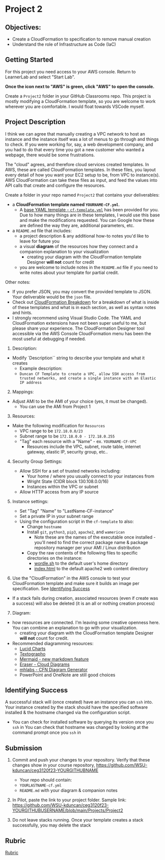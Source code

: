 # Project 2

## Objectives:

- Create a CloudFormation to specification to remove manual creation
- Understand the role of Infrastructure as Code (IaC)

## Getting Started

For this project you need access to your AWS console. Return to LearnerLab and select "Start Lab".

**Once the icon next to "AWS" is green, click "AWS" to open the console.**

Create a `Project2` folder in your GitHub Classrooms repo. This project is mostly modifying a CloudFormation template, so you are welcome to work wherever you are comfortable. I would float towards VSCode myself.
 
## Project Description

I think we can agree that manually creating a VPC network to host an instance and the instance itself was a lot of menus to go through and things to check. If you were working for, say, a web development company, and you had to do that every time you got a new customer who wanted a webpage, there would be some frustrations. 

The "cloud" agrees, and therefore cloud services created templates. In AWS, these are called CloudFormation templates. In these files, you layout every detail of how you want your EC2 setup to be, from VPC to instance(s). AWS CloudFormation can take these files as input, and feed the values into API calls that create and configure the resources.

Create a folder in your repo named `Project2` that contains your deliverables:
- a **CloudFormation template named `YOURNAME-CF.yml`**.
  - A [base YAML template - `cf-template.yml`](cf-template.yml) has been provided for you. Due to how many things are in these templates, I would use this base and make the modifications requested. You can Google how these are defined the way they are, additional parameters, etc.
- a `README.md` file that includes:
  - a project description & any additional how-to notes you'd like to leave for future you
  - a visual **diagram** of the resources how they connect and a companion explanation to your visualization
    - creating your diagram with the CloudFormation template Designer **will not** count for credit
  - you are welcome to include notes in the `README.md` file if you need to write notes about your template for partial credit.

Other notes: 
- If you prefer JSON, you may convert the provided template to JSON. Your deliverable would be the `json` file.
- Check out [CloudFormation Breakdown](../../CourseNotes/AWS-CF-Breakdown.md) for a breakdown of what is inside of these templates and what is in each section, as well as syntax notes and hints.
- I strongly recommend using Visual Studio Code. The YAML and CloudFormation extensions have not been super useful to me, but please share your experience. The CloudFormation Designer tool accessible via the AWS Console CloudFormation menu has been the most useful at debugging if needed.

1. Description:

- Modify `Description`` string to describe your template and what it creates
  - Example description:
  - `Duncan CF Template to create a VPC, allow SSH access from trusted networks, and create a single instance with an Elastic IP address`

2. Mappings:

- Adjust AMI to be the AMI of your choice (yes, it must be changed).
  - You can use the AMi from Project 1

3. Resources:

- Make the following modification for `Resources`
  - VPC range to be `172.18.0.0/23`
  - Subnet range to be `172.18.0.0 - 172.18.0.255`
  - "Tag" each resource with a "Name" - ex. `YOURNAME-CF-VPC`
    - Resources include the VPC, subnet, route table, internet gateway, elastic IP, security group, etc..

4. Security Group Settings:

   - Allow SSH for a set of trusted networks including:
     - Your home / where you usually connect to your instances from
     - Wright State (CIDR block 130.108.0.0/16)
     - Instances within the VPC or subnet
   - Allow HTTP access from any IP source

5. Instance settings:

   - Set "Tag" "Name" to "LastName-CF-instance"
   - Set a private IP in your subnet range
   - Using the configuration script in the `cf-template` to also:
     - Change `hostname`
     - Install `git`, `python3`, `pip3`, `apache2`, and `wamerican`
       - Note these are the names of the executable once installed - you'll need to find the correct package name & package repository manager per your AMI / Linux distribution
     - Copy the raw contents of the following files to specific directories on the instance:
       - [wordle.sh](https://raw.githubusercontent.com/pattonsgirl/CEG3120/refs/heads/main/Projects/Project2/wordle.sh) to the default user's home directory
       - [index.html](https://raw.githubusercontent.com/pattonsgirl/CEG3120/refs/heads/main/Projects/Project2/index.html) to the default apache2 web content directory

6. Use the "CloudFormation" in the AWS console to test your CloudFormation template and make sure it builds an image per specification.  See [Identifying Success](#identifying-success)
  - If a stack fails during creation, associated resources (even if create was a success) will also be deleted (it is an all or nothing creation process)

7. Diagram:
- how resources are connected.  I'm leaving some creative openness here.  You can combine an explanation to go with your visualization.
    - creating your diagram with the CloudFormation template Designer **will not** count for credit.  
- Recommended diagramming resources: 
  - [Lucid Charts](https://www.lucidchart.com/pages/)
  - [Textographo](https://textografo.com/)
  - [Mermaid - new markdown feature](https://github.blog/2022-02-14-include-diagrams-markdown-files-mermaid/)
  - [Eraser - Cloud Diagrams](https://docs.tryeraser.com/docs/cloud-diagrams)
  - [mhlabs - CFN Diagram Generator](https://github.com/mhlabs/cfn-diagram)
  - PowerPoint and OneNote are still good choices

## Identifying Success

A successful stack will (once created) have an instance you can `ssh` into. Your instance created by the stack should have the specified software installed & the hostname changed via the configuration script.

- You can check for installed software by querying its version once you `ssh` in
  You can check that hostname was changed by looking at the command prompt once you `ssh` in

## Submission

1. Commit and push your changes to your repository. Verify that these changes show in your course repository, https://github.com/WSU-kduncan/ceg3120f23-YOURGITHUBNAME

   - Your repo should contain:
   - `YOURLASTNAME-cf.yml`
   - `README.md` with your diagram & companion notes

2. In Pilot, paste the link to your project folder. Sample link: https://github.com/WSU-kduncan/ceg3120f23-YOURGITHUBUSERNAME/blob/main/Projects/Project2

3. Do not leave stacks running. Once your template creates a stack successfully, you may delete the stack

## Rubric

[Rubric](Rubric.md)
